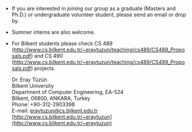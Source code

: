 - If you are interested in joining our group as a graduate (Masters and Ph.D.)  or undergraduate volunteer student, please send an email or drop by. 
- Summer interns are also welcome.
- For Bilkent students please check CS 489 (http://www.cs.bilkent.edu.tr/~eraytuzun/teaching/cs489/CS489_Proposals.pdf) and CS 490 (http://www.cs.bilkent.edu.tr/~eraytuzun/teaching/cs489/CS489_Proposals.pdf) projects. 

	Dr. Eray Tüzün  
	Bilkent University  
	Department of Computer Engineering, EA-524  
	Bilkent, 06800, ANKARA, Turkey  
	Phone: +90-312-2903398  
	E-mail: <eraytuzun@cs.bilkent.edu.tr>  
	[http://www.cs.bilkent.edu.tr/~eraytuzun](http://www.cs.bilkent.edu.tr/~eraytuzun)

